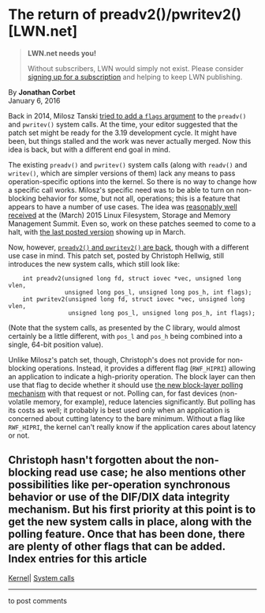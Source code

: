 # The return of preadv2()/pwritev2() [LWN.net]

> **LWN.net needs you!**
> 
> Without subscribers, LWN would simply not exist. Please consider [signing up for a subscription](/Promo/nst-nag2/subscribe) and helping to keep LWN publishing. 

By **Jonathan Corbet**  
January 6, 2016 

Back in 2014, Milosz Tanski [tried to add a `flags` argument](/Articles/612483/) to the `preadv()` and `pwritev()` system calls. At the time, your editor suggested that the patch set might be ready for the 3.19 development cycle. It might have been, but things stalled and the work was never actually merged. Now this idea is back, but with a different end goal in mind. 

The existing `preadv()` and `pwritev()` system calls (along with `readv()` and `writev()`, which are simpler versions of them) lack any means to pass operation-specific options into the kernel. So there is no way to change how a specific call works. Milosz's specific need was to be able to turn on non-blocking behavior for some, but not all, operations; this is a feature that appears to have a number of use cases. The idea was [reasonably well received](/Articles/636967/) at the (March) 2015 Linux Filesystem, Storage and Memory Management Summit. Even so, work on these patches seemed to come to a halt, with [the last posted version](/Articles/636955/) showing up in March. 

Now, however, [`preadv2()` and `pwritev2()` are back](/Articles/670018/), though with a different use case in mind. This patch set, posted by Christoph Hellwig, still introduces the new system calls, which still look like: 
    
    
        int preadv2(unsigned long fd, struct iovec *vec, unsigned long vlen,
                    unsigned long pos_l, unsigned long pos_h, int flags);
        int pwritev2(unsigned long fd, struct iovec *vec, unsigned long vlen,
                     unsigned long pos_l, unsigned long pos_h, int flags);
    

(Note that the system calls, as presented by the C library, would almost certainly be a little different, with `pos_l` and `pos_h` being combined into a single, 64-bit position value). 

Unlike Milosz's patch set, though, Christoph's does not provide for non-blocking operations. Instead, it provides a different flag (`RWF_HIPRI`) allowing an application to indicate a high-priority operation. The block layer can then use that flag to decide whether it should use [the new block-layer polling mechanism](/Articles/663879/) with that request or not. Polling can, for fast devices (non-volatile memory, for example), reduce latencies significantly. But polling has its costs as well; it probably is best used only when an application is concerned about cutting latency to the bare minimum. Without a flag like `RWF_HIPRI`, the kernel can't really know if the application cares about latency or not. 

Christoph hasn't forgotten about the non-blocking read use case; he also mentions other possibilities like per-operation synchronous behavior or use of the DIF/DIX data integrity mechanism. But his first priority at this point is to get the new system calls in place, along with the polling feature. Once that has been done, there are plenty of other flags that can be added.  
Index entries for this article  
---  
[Kernel](/Kernel/Index)| [System calls](/Kernel/Index#System_calls)  
  


* * *

to post comments 
